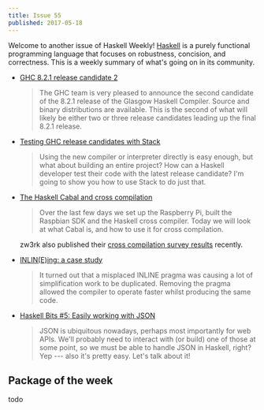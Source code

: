 ```yaml
---
title: Issue 55
published: 2017-05-18
---
```


Welcome to another issue of Haskell Weekly!
[Haskell](https://haskell-lang.org) is a purely functional programming language that focuses on robustness, concision, and correctness.
This is a weekly summary of what's going on in its community.

-   [GHC 8.2.1 release candidate 2](https://mail.haskell.org/pipermail/ghc-devs/2017-May/014197.html)

    > The GHC team is very pleased to announce the second candidate of the 8.2.1 release of the Glasgow Haskell Compiler. Source and binary distributions are available. This is the second of what will likely be either two or three release candidates leading up the final 8.2.1 release.

-   [Testing GHC release candidates with Stack](http://taylor.fausak.me/2017/05/17/testing-ghc-release-candidates-with-stack/)

    > Using the new compiler or interpreter directly is easy enough, but what about building an entire project? How can a Haskell developer test their code with the latest release candidate? I'm going to show you how to use Stack to do just that.

-   [The Haskell Cabal and cross compilation](https://medium.com/@zw3rk/the-haskell-cabal-and-cross-compilation-e9885fd5e2f)

    > Over the last few days we set up the Raspberry Pi, built the Raspbian SDK and the Haskell cross compiler. Today we will look at what Cabal is, and how to use it for cross compilation.

    zw3rk also published their [cross compilation survey results](https://medium.com/@zw3rk/cross-compilation-survey-results-3988ad1b677b) recently.

-   [INLIN(E)ing: a case study](https://mpickering.github.io/posts/2017-05-17-inlining-case-study.html)

    > It turned out that a misplaced INLINE pragma was causing a lot of simplification work to be duplicated. Removing the pragma allowed the compiler to operate faster whilst producing the same code.

-   [Haskell Bits #5: Easily working with JSON](http://www.kovach.me/posts/2017-05-11-easy-json.html)

    > JSON is ubiquitous nowadays, perhaps most importantly for web APIs. We'll probably need to interact with (or build) one of those at some point, so we must be able to handle JSON in Haskell, right? Yep --- also it's pretty easy. Let's talk about it!

## Package of the week

todo
